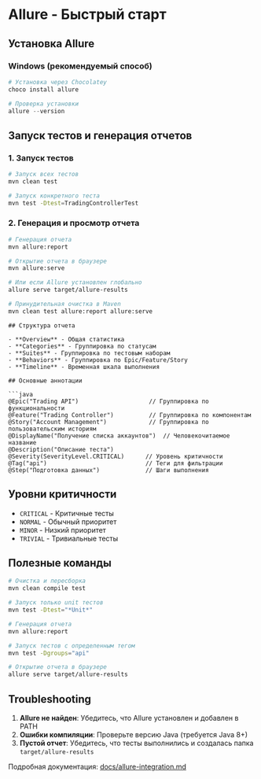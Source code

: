 # Allure - Быстрый старт

## Установка Allure

### Windows (рекомендуемый способ)
```powershell
# Установка через Chocolatey
choco install allure

# Проверка установки
allure --version
```

## Запуск тестов и генерация отчетов

### 1. Запуск тестов
```bash
# Запуск всех тестов
mvn clean test

# Запуск конкретного теста
mvn test -Dtest=TradingControllerTest
```

### 2. Генерация и просмотр отчета
```bash
# Генерация отчета
mvn allure:report

# Открытие отчета в браузере
mvn allure:serve

# Или если Allure установлен глобально
allure serve target/allure-results

# Принудительная очистка в Maven
mvn clean test allure:report allure:serve
```


```
## Структура отчета

- **Overview** - Общая статистика
- **Categories** - Группировка по статусам
- **Suites** - Группировка по тестовым наборам
- **Behaviors** - Группировка по Epic/Feature/Story
- **Timeline** - Временная шкала выполнения

## Основные аннотации

```java
@Epic("Trading API")                    // Группировка по функциональности
@Feature("Trading Controller")          // Группировка по компонентам
@Story("Account Management")            // Группировка по пользовательским историям
@DisplayName("Получение списка аккаунтов")  // Человекочитаемое название
@Description("Описание теста")
@Severity(SeverityLevel.CRITICAL)      // Уровень критичности
@Tag("api")                            // Теги для фильтрации
@Step("Подготовка данных")             // Шаги выполнения
```

## Уровни критичности
- `CRITICAL` - Критичные тесты
- `NORMAL` - Обычный приоритет
- `MINOR` - Низкий приоритет
- `TRIVIAL` - Тривиальные тесты

## Полезные команды

```bash
# Очистка и пересборка
mvn clean compile test

# Запуск только unit тестов
mvn test -Dtest="*Unit*"

# Генерация отчета
mvn allure:report

# Запуск тестов с определенным тегом
mvn test -Dgroups="api"

# Открытие отчета в браузере
allure serve target/allure-results

```

## Troubleshooting

1. **Allure не найден**: Убедитесь, что Allure установлен и добавлен в PATH
2. **Ошибки компиляции**: Проверьте версию Java (требуется Java 8+)
3. **Пустой отчет**: Убедитесь, что тесты выполнились и создалась папка `target/allure-results`

Подробная документация: [docs/allure-integration.md](docs/allure-integration.md)
